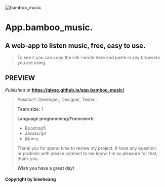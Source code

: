 ![bamboo_music](https://user-images.githubusercontent.com/99249759/197258952-90ebeb41-f520-4d9c-9b2c-5617dfab6f61.png)

>
# App.bamboo_music. 
## A web-app to listen music, free, easy to use. 
>To see it you can copy the link I wrote here and paste in any browsers you are using.
>
## PREVIEW
_Published at_ **https://qiese.github.io/app.bamboo_music/**
>
>*Position**: Developer, Designer, Tester..
>
>**Team size**: 1
>
>**Language programming/Framework**:
>
> - Boostrap5
> - Javascript
> - jQuery
>
>Thank you for spend time to review my project, if have any question or problem with please connect to me know. I'm so pleasure for that, thank you.
>
>**Wish you have a great day!**
#### Copyright by **bieehoang**

